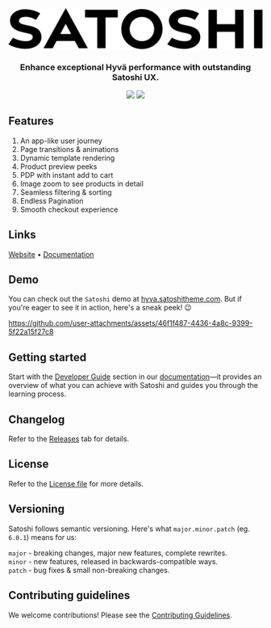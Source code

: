 [![Logo](logo.png)](https://www.satoshitheme.com/hyva)

<h3 align="center">Enhance exceptional Hyvä performance with outstanding Satoshi UX.</h3>

<p align="center">
  <img src="https://img.shields.io/github/last-commit/satoshiux/hyva">
  <img src="https://img.shields.io/github/license/satoshiux/hyva">
</p>

## Features

1. An app-like user journey
2. Page transitions & animations
3. Dynamic template rendering
4. Product preview peeks
5. PDP with instant add to cart
6. Image zoom to see products in detail
7. Seamless filtering & sorting
8. Endless Pagination
9. Smooth checkout experience

## Links

[Website](https://www.satoshitheme.com/hyva) • [Documentation](https://scandiweb.notion.site/Hyv-Satoshi-theme-documentation-1adc346d72c080ffb1b2faa454d6739d)

## Demo

You can check out the `Satoshi` demo at [hyva.satoshitheme.com](https://hyva.satoshitheme.com/). But if you're eager to see it in action, here's a sneak peek! 😉

https://github.com/user-attachments/assets/46f1f487-4436-4a8c-9399-5f22a15f27c8

## Getting started

Start with the [Developer Guide](https://scandiweb.notion.site/Hyv-Satoshi-theme-documentation-1adc346d72c080ffb1b2faa454d6739d?pvs=4#1b5c346d72c080bda053ee8412188e5f) section in our [documentation](https://scandiweb.notion.site/Hyv-Satoshi-theme-documentation-1adc346d72c080ffb1b2faa454d6739d)—it provides an overview of what you can achieve with Satoshi and guides you through the learning process.

## Changelog

Refer to the [Releases](https://github.com/satoshiux/hyva/releases) tab for details.

## License

Refer to the [License file](https://github.com/satoshiux/hyva/blob/production/LICENSE.md) for more details.

## Versioning

Satoshi follows semantic versioning. Here's what `major.minor.patch` (eg. `6.0.1`) means for us:

`major` - breaking changes, major new features, complete rewrites.\
`minor` - new features, released in backwards-compatible ways.\
`patch` - bug fixes & small non-breaking changes.

## Contributing guidelines

We welcome contributions! Please see the [Contributing Guidelines](CONTRIBUTING.md).
